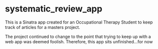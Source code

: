 systematic_review_app
=====================

This is a Sinatra app created for an Occupational Therapy Student to keep track of articles for a masters project.


The project continued to change to the point that trying to keep up with a web app was deemed foolish. 
Therefore, this app sits unfinished...for now
